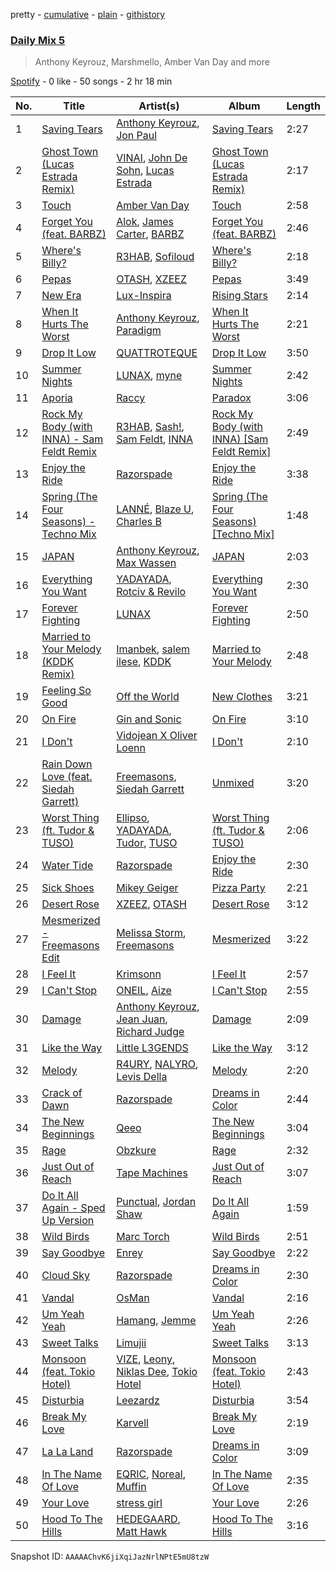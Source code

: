pretty - [cumulative](/playlists/cumulative/37i9dQZF1E35783e1v1tLq.md) - [plain](/playlists/plain/37i9dQZF1E35783e1v1tLq) - [githistory](https://github.githistory.xyz/mdn522/spotify-playlist-archive/blob/main/playlists/plain/37i9dQZF1E35783e1v1tLq)

### [Daily Mix 5](https://open.spotify.com/playlist/37i9dQZF1E35783e1v1tLq)

> Anthony Keyrouz, Marshmello, Amber Van Day and more

[Spotify](https://open.spotify.com/user/spotify) - 0 like - 50 songs - 2 hr 18 min

| No. | Title | Artist(s) | Album | Length |
|---|---|---|---|---|
| 1 | [Saving Tears](https://open.spotify.com/track/3yfrehIgd1zCBqVG5BeBYF) | [Anthony Keyrouz](https://open.spotify.com/artist/0y4czH6DnvpftiSoy7V3HY), [Jon Paul](https://open.spotify.com/artist/7KxTSiCDnkZfTVKEWzONc9) | [Saving Tears](https://open.spotify.com/album/529YaMAVKk12HXoLBkdLEw) | 2:27 |
| 2 | [Ghost Town \(Lucas Estrada Remix\)](https://open.spotify.com/track/0ndg56b510prqHlImqJoxG) | [VINAI](https://open.spotify.com/artist/4mrBetqy378Jf1y6NLszlx), [John De Sohn](https://open.spotify.com/artist/3TVjdmhfFoYJLgBEkkZTBm), [Lucas Estrada](https://open.spotify.com/artist/2tndYCXQneCV4jtoWRwVpz) | [Ghost Town \(Lucas Estrada Remix\)](https://open.spotify.com/album/6gSjNm6RsoLBSSFfEmqASG) | 2:17 |
| 3 | [Touch](https://open.spotify.com/track/0Pebpt5NlciT4arOfAEgvB) | [Amber Van Day](https://open.spotify.com/artist/6NFRBhq9SmNn1FAiRs9AEf) | [Touch](https://open.spotify.com/album/1FAG0GWOUkhCaQB7Pnvcwk) | 2:58 |
| 4 | [Forget You \(feat\. BARBZ\)](https://open.spotify.com/track/4GojOaaXHYF8sX4u4jLjYJ) | [Alok](https://open.spotify.com/artist/0NGAZxHanS9e0iNHpR8f2W), [James Carter](https://open.spotify.com/artist/5344K3N7rx7kw1HjO8psuq), [BARBZ](https://open.spotify.com/artist/0I570b72DF4WXlk8zcKaPc) | [Forget You \(feat\. BARBZ\)](https://open.spotify.com/album/5o2lFirzSh3KUCTJYB372W) | 2:46 |
| 5 | [Where's Billy?](https://open.spotify.com/track/4mj8CluVE96YxWvEsOXuDF) | [R3HAB](https://open.spotify.com/artist/6cEuCEZu7PAE9ZSzLLc2oQ), [Sofiloud](https://open.spotify.com/artist/6pGgP4CDlYMumihpD3CAwm) | [Where's Billy?](https://open.spotify.com/album/0gK8q8yfOfWmtECZM8d0Jp) | 2:18 |
| 6 | [Pepas](https://open.spotify.com/track/0Nt78BUVa3M1oBviqfvz7f) | [OTASH](https://open.spotify.com/artist/3lWH59JER2slR937o2bnvK), [XZEEZ](https://open.spotify.com/artist/2RiUm9R19CexHcvpC5hD8Z) | [Pepas](https://open.spotify.com/album/2irYAVTxLVhX8X4n81tBrr) | 3:49 |
| 7 | [New Era](https://open.spotify.com/track/4gX1ELvFTOAlcEeiimXm5k) | [Lux\-Inspira](https://open.spotify.com/artist/4vsEFoWo7hJDMVsffKhG4b) | [Rising Stars](https://open.spotify.com/album/1md3YcAzTiGHPW3o687WRv) | 2:14 |
| 8 | [When It Hurts The Worst](https://open.spotify.com/track/4RdO7dJcj61Qk7rmGKimx7) | [Anthony Keyrouz](https://open.spotify.com/artist/0y4czH6DnvpftiSoy7V3HY), [Paradigm](https://open.spotify.com/artist/6WamMeXO2jN9tUYxSBUclQ) | [When It Hurts The Worst](https://open.spotify.com/album/4b4CP2LI1GOBrHLfjKTPlM) | 2:21 |
| 9 | [Drop It Low](https://open.spotify.com/track/2WtnZZKYSH8cU1ndWeMybV) | [QUATTROTEQUE](https://open.spotify.com/artist/0l1kVCUpMOfiqosrJLdFJX) | [Drop It Low](https://open.spotify.com/album/7Lgl3YlkMnjKVenlcVfEAg) | 3:50 |
| 10 | [Summer Nights](https://open.spotify.com/track/03sfZuHY4SFlPaWoC5vLup) | [LUNAX](https://open.spotify.com/artist/7CLsFRcEkn0Amc9VlVOFwR), [myne](https://open.spotify.com/artist/34WPfL387QxZ5t8epiRnTL) | [Summer Nights](https://open.spotify.com/album/0fhDL3ImX8l2gI0qpIG5Ql) | 2:42 |
| 11 | [Aporia](https://open.spotify.com/track/5w5XuqH3bP9XAi25qWnShx) | [Raccy](https://open.spotify.com/artist/2sOkeB61k2VC2bXGFhONll) | [Paradox](https://open.spotify.com/album/1O8K6ob4e51RjkovknM1Xu) | 3:06 |
| 12 | [Rock My Body \(with INNA\) \- Sam Feldt Remix](https://open.spotify.com/track/7iLximGIlwAFgB5J7KG7pJ) | [R3HAB](https://open.spotify.com/artist/6cEuCEZu7PAE9ZSzLLc2oQ), [Sash!](https://open.spotify.com/artist/5XTxV2ifoYkmNb13Gb6cKz), [Sam Feldt](https://open.spotify.com/artist/20gsENnposVs2I4rQ5kvrf), [INNA](https://open.spotify.com/artist/2w9zwq3AktTeYYMuhMjju8) | [Rock My Body \(with INNA\) \[Sam Feldt Remix\]](https://open.spotify.com/album/5AD2PA4Cef5qsJZGsyj0xZ) | 2:49 |
| 13 | [Enjoy the Ride](https://open.spotify.com/track/5hw8zj1HA3Dd4hyTnpYZZh) | [Razorspade](https://open.spotify.com/artist/3tovZroozp1RnCJtQ2IyFD) | [Enjoy the Ride](https://open.spotify.com/album/2NonpBsFO7GuwCWpfgZa2D) | 3:38 |
| 14 | [Spring \(The Four Seasons\) \- Techno Mix](https://open.spotify.com/track/1RmsjHCoCkjyE0nQ4rhmzT) | [LANNÉ](https://open.spotify.com/artist/0K3HwnyYaxoQO9hZCBLtOH), [Blaze U](https://open.spotify.com/artist/2qY02HUpBMVIy3oGX8URf1), [Charles B](https://open.spotify.com/artist/1r2acF91AoYoHYrQYY9wCO) | [Spring \(The Four Seasons\) \[Techno Mix\]](https://open.spotify.com/album/5beIZvDmmn5thEIKyvJNhK) | 1:48 |
| 15 | [JAPAN](https://open.spotify.com/track/6KJ4rwX0hT3bWO953YEmpY) | [Anthony Keyrouz](https://open.spotify.com/artist/0y4czH6DnvpftiSoy7V3HY), [Max Wassen](https://open.spotify.com/artist/3tUS9mNjww0E2uwqbHbHz1) | [JAPAN](https://open.spotify.com/album/1ZelLSuyBv6oVyIAbVqs9r) | 2:03 |
| 16 | [Everything You Want](https://open.spotify.com/track/6ozX8ikYxbC3MOxqbvVYEY) | [YADAYADA](https://open.spotify.com/artist/0kOSwbgw1yE3Sunf3F7F0t), [Rotciv & Revilo](https://open.spotify.com/artist/4aA5K4qnL9Z3hD2rWJrjJW) | [Everything You Want](https://open.spotify.com/album/4rKIZPybd06RHBGz7GK3Qo) | 2:30 |
| 17 | [Forever Fighting](https://open.spotify.com/track/7uZLDchZFDheikSUATFXcz) | [LUNAX](https://open.spotify.com/artist/7CLsFRcEkn0Amc9VlVOFwR) | [Forever Fighting](https://open.spotify.com/album/5sSRBwdeZrG8xsaCBnOqYo) | 2:50 |
| 18 | [Married to Your Melody \(KDDK Remix\)](https://open.spotify.com/track/5QoKuYrsLeSolFxnXnKM9v) | [Imanbek](https://open.spotify.com/artist/5rGrDvrLOV2VV8SCFVGWlj), [salem ilese](https://open.spotify.com/artist/3QJUFtGBGL05vo0kCJZsmT), [KDDK](https://open.spotify.com/artist/1793RNBnWXkl6iRbT196Nk) | [Married to Your Melody](https://open.spotify.com/album/6Q1gSsY6oIy6msAZrcxHaB) | 2:48 |
| 19 | [Feeling So Good](https://open.spotify.com/track/2BOPQlHzrV97JWWx34Fcgt) | [Off the World](https://open.spotify.com/artist/3UbT9hnfkSzWo3bJYN0YuY) | [New Clothes](https://open.spotify.com/album/2CtrcOL23vidMS8pHMQhYW) | 3:21 |
| 20 | [On Fire](https://open.spotify.com/track/74AgHcNHk5PGZlM4HolZgM) | [Gin and Sonic](https://open.spotify.com/artist/4wclQmLzvBO42jPt3Hg3Fj) | [On Fire](https://open.spotify.com/album/6kaschdgKsZfIkOcSIZy2W) | 3:10 |
| 21 | [I Don't](https://open.spotify.com/track/02GT6uDGyR9hrnGisPJNmH) | [Vidojean X Oliver Loenn](https://open.spotify.com/artist/6IoO8i8OnEodMtJ3CFKlAH) | [I Don't](https://open.spotify.com/album/03ucnFwijSrUWoU8yjJo7D) | 2:10 |
| 22 | [Rain Down Love \(feat\. Siedah Garrett\)](https://open.spotify.com/track/29WEnk2QKCsYPjEz8m7up1) | [Freemasons](https://open.spotify.com/artist/49H2dQUNhIlso7VNkS8nFR), [Siedah Garrett](https://open.spotify.com/artist/7EVlecngyrLHfQUqFMpwkT) | [Unmixed](https://open.spotify.com/album/4UKnCy9McrSHMLp1cFTVIp) | 3:20 |
| 23 | [Worst Thing \(ft\. Tudor & TUSO\)](https://open.spotify.com/track/23vFXDz2TUgVAFCsZoejZH) | [Ellipso](https://open.spotify.com/artist/6SSzF90X1iI3jZbaiQMaWs), [YADAYADA](https://open.spotify.com/artist/0kOSwbgw1yE3Sunf3F7F0t), [Tudor](https://open.spotify.com/artist/6YPmhC6xckfcUiw4undxAb), [TUSO](https://open.spotify.com/artist/5qjGDxraw3yFjg9AwiW9OH) | [Worst Thing \(ft\. Tudor & TUSO\)](https://open.spotify.com/album/0lyIgQn6Kws1AduppBGqIF) | 2:06 |
| 24 | [Water Tide](https://open.spotify.com/track/7rKt6HtrfHvDsUV0JdZJwD) | [Razorspade](https://open.spotify.com/artist/3tovZroozp1RnCJtQ2IyFD) | [Enjoy the Ride](https://open.spotify.com/album/2NonpBsFO7GuwCWpfgZa2D) | 2:30 |
| 25 | [Sick Shoes](https://open.spotify.com/track/6Yx8i5phXb8svSy8XlwUHv) | [Mikey Geiger](https://open.spotify.com/artist/4v8uHQhTEihuZ6BLCgQRtz) | [Pizza Party](https://open.spotify.com/album/4upJZAT93HCnmdbp4H7QLF) | 2:21 |
| 26 | [Desert Rose](https://open.spotify.com/track/5PCKDvXIi9GWCYZbzcSiTE) | [XZEEZ](https://open.spotify.com/artist/2RiUm9R19CexHcvpC5hD8Z), [OTASH](https://open.spotify.com/artist/3lWH59JER2slR937o2bnvK) | [Desert Rose](https://open.spotify.com/album/39nNmwizrGkX2ncTkRxCaO) | 3:12 |
| 27 | [Mesmerized \- Freemasons Edit](https://open.spotify.com/track/7Hp0SVTrhKOoapKrz7IMDK) | [Melissa Storm](https://open.spotify.com/artist/00BbNEAprt1Bkzsh4jEVlw), [Freemasons](https://open.spotify.com/artist/49H2dQUNhIlso7VNkS8nFR) | [Mesmerized](https://open.spotify.com/album/61UfSlgPj7EypgVfPqn6un) | 3:22 |
| 28 | [I Feel It](https://open.spotify.com/track/5Y6urDFrhdGLP8H0ip8AuX) | [Krimsonn](https://open.spotify.com/artist/5AmxhPl99r1cBm9WqrIuyU) | [I Feel It](https://open.spotify.com/album/2somegsPGisLRQa7m5eoue) | 2:57 |
| 29 | [I Can't Stop](https://open.spotify.com/track/0Bq28kHw2iE7ldfbgdC2G9) | [ONEIL](https://open.spotify.com/artist/7kzcAiYqxBV5J25vTYeOxA), [Aize](https://open.spotify.com/artist/250JJ1TsuQZUU2kH6rYnLx) | [I Can't Stop](https://open.spotify.com/album/0MUegeoKoHBZMwMM7V5k6x) | 2:55 |
| 30 | [Damage](https://open.spotify.com/track/00tgmr08wm5QLyjOnet4YD) | [Anthony Keyrouz](https://open.spotify.com/artist/0y4czH6DnvpftiSoy7V3HY), [Jean Juan](https://open.spotify.com/artist/0BdqSoiFVJSplPq3KSySFz), [Richard Judge](https://open.spotify.com/artist/5z275L9haKWG328mm7UFd3) | [Damage](https://open.spotify.com/album/5lTHjfOZHce8m09mrzYznV) | 2:09 |
| 31 | [Like the Way](https://open.spotify.com/track/4tfW6xyZfn7J416h0B8pxD) | [Little L3GENDS](https://open.spotify.com/artist/2RuiYRe7BKd5bMgIKZAvWh) | [Like the Way](https://open.spotify.com/album/7DiznvbGUS3mIpYaySfZLm) | 3:12 |
| 32 | [Melody](https://open.spotify.com/track/79F9MJKHIitMECJtlqu7Jn) | [R4URY](https://open.spotify.com/artist/05O2Ts51k3y33QGPQxdXXc), [NALYRO](https://open.spotify.com/artist/3XC1TzybOz2MUgUybEoUUf), [Levis Della](https://open.spotify.com/artist/0mz0ZT7rpJuWFxJ8lnxdB5) | [Melody](https://open.spotify.com/album/1UP6pdT4KPLgbYtgd0AMY4) | 2:20 |
| 33 | [Crack of Dawn](https://open.spotify.com/track/4ro6Ga0vOEDPJwfWLubW9p) | [Razorspade](https://open.spotify.com/artist/3tovZroozp1RnCJtQ2IyFD) | [Dreams in Color](https://open.spotify.com/album/6iBjsuOgil7bmi3dh4HYos) | 2:44 |
| 34 | [The New Beginnings](https://open.spotify.com/track/5aVazatb6gg950wU4rzjcR) | [Qeeo](https://open.spotify.com/artist/6E5CtHXk5zbfF6bmi6oVAE) | [The New Beginnings](https://open.spotify.com/album/7APuV3iYwHpKxrSCYEQIeK) | 3:04 |
| 35 | [Rage](https://open.spotify.com/track/6hFr87E2SJNIqy1NEtnInc) | [Obzkure](https://open.spotify.com/artist/2A0Vr6jboum6XRvVfMD3Tl) | [Rage](https://open.spotify.com/album/07hA0migmPzaYyoXDTmDwQ) | 2:32 |
| 36 | [Just Out of Reach](https://open.spotify.com/track/6KnyBOPqb0AEMfkZsIx1XK) | [Tape Machines](https://open.spotify.com/artist/6geC8EbDc3ifaSAbx3RESQ) | [Just Out of Reach](https://open.spotify.com/album/3Hc3hGRNFRNXkVwPVv9nPK) | 3:07 |
| 37 | [Do It All Again \- Sped Up Version](https://open.spotify.com/track/1YA6oYq6pCN6PqK0HSrGIv) | [Punctual](https://open.spotify.com/artist/1ocnIbhFWM9bSPrd7Hu4zF), [Jordan Shaw](https://open.spotify.com/artist/6Z8vLeI1ZMj2kzTNWVOBXr) | [Do It All Again](https://open.spotify.com/album/5Z0eSyVryeMJbJNLdwcOuE) | 1:59 |
| 38 | [Wild Birds](https://open.spotify.com/track/0PQiIdbVsLz0Ny9snn1nJv) | [Marc Torch](https://open.spotify.com/artist/6OTnWg2Dt9yZfEHwOnZspu) | [Wild Birds](https://open.spotify.com/album/385hjCG67COI7puWIMEWY9) | 2:51 |
| 39 | [Say Goodbye](https://open.spotify.com/track/3oDlStMqu4mJQ1WfO6BBOV) | [Enrey](https://open.spotify.com/artist/3QfW1vNOZSUUE1aQeOAC8X) | [Say Goodbye](https://open.spotify.com/album/3YKF1YFZLx2AfDRWg85aJV) | 2:22 |
| 40 | [Cloud Sky](https://open.spotify.com/track/7ITYQ50jmvvNy0N4L4BuCB) | [Razorspade](https://open.spotify.com/artist/3tovZroozp1RnCJtQ2IyFD) | [Dreams in Color](https://open.spotify.com/album/6iBjsuOgil7bmi3dh4HYos) | 2:30 |
| 41 | [Vandal](https://open.spotify.com/track/3o0uDe47R1wByG9IXIvkSH) | [OsMan](https://open.spotify.com/artist/5yTQ5Ik2Bllbc5hRLeoRkN) | [Vandal](https://open.spotify.com/album/27DyW3vuWYxvbrw2InADaz) | 2:16 |
| 42 | [Um Yeah Yeah](https://open.spotify.com/track/1ZzfnOF6JwBRtzfNPvD0Sa) | [Hamang](https://open.spotify.com/artist/6DEUBgjh48qfLbt5ae1JIl), [Jemme](https://open.spotify.com/artist/774YcMz0dVdbjA6TNol5MY) | [Um Yeah Yeah](https://open.spotify.com/album/0x9DmYFeKmOFoqE9WtRZwq) | 2:26 |
| 43 | [Sweet Talks](https://open.spotify.com/track/5d50X15GmeExikZy9vwShk) | [Limujii](https://open.spotify.com/artist/5wwtmRZaH7K74BXtobQ7tq) | [Sweet Talks](https://open.spotify.com/album/1aF3IycXntDpsN0UoVCncL) | 3:13 |
| 44 | [Monsoon \(feat\. Tokio Hotel\)](https://open.spotify.com/track/5KtDo0LvaAVjRXrIFrYgUF) | [VIZE](https://open.spotify.com/artist/09agIJMxCD2k87ys9Al0f0), [Leony](https://open.spotify.com/artist/2NpPlwwDVYR5dIj0F31EcC), [Niklas Dee](https://open.spotify.com/artist/1ZPGzmbFTn8GRjqTqnLiFE), [Tokio Hotel](https://open.spotify.com/artist/46aNfN89JrOQTCy97GoCHa) | [Monsoon \(feat\. Tokio Hotel\)](https://open.spotify.com/album/1vDHV4XiihKINCQhWX04O6) | 2:43 |
| 45 | [Disturbia](https://open.spotify.com/track/3ZqsPSc0sf48oDTCSvjIsL) | [Leezardz](https://open.spotify.com/artist/4ZBGQhG4S0aY6mnzozufPn) | [Disturbia](https://open.spotify.com/album/6plpcVMz3ehz10utOhARvh) | 3:54 |
| 46 | [Break My Love](https://open.spotify.com/track/0nlnrT9kQj1fIzOZeWDp5B) | [Karvell](https://open.spotify.com/artist/5PaTdbf3J0LU5WqtBMukRJ) | [Break My Love](https://open.spotify.com/album/1DLYsfQLe4RDdMLn6wSYKO) | 2:19 |
| 47 | [La La Land](https://open.spotify.com/track/0fdCpSlzu7YQypfQCfPBW1) | [Razorspade](https://open.spotify.com/artist/3tovZroozp1RnCJtQ2IyFD) | [Dreams in Color](https://open.spotify.com/album/6iBjsuOgil7bmi3dh4HYos) | 3:09 |
| 48 | [In The Name Of Love](https://open.spotify.com/track/3f5Adt7YbiHtyoiUW09D3u) | [EQRIC](https://open.spotify.com/artist/1Yj7SsIEP9k7SsE1HcMBrq), [Noreal](https://open.spotify.com/artist/13pcoHn4tXS8RCvYo74Wv3), [Muffin](https://open.spotify.com/artist/00xeTtgDJdeHV0eGIBNdm2) | [In The Name Of Love](https://open.spotify.com/album/6i9mHhlI3VeqFV0HckhcDB) | 2:35 |
| 49 | [Your Love](https://open.spotify.com/track/3s6LvHjHKohKJ4RjNos3Iy) | [stress girl](https://open.spotify.com/artist/5sjq31K4dBamAWjUZXb8BQ) | [Your Love](https://open.spotify.com/album/5shB26lt2iO5cPTeKVDIpT) | 2:26 |
| 50 | [Hood To The Hills](https://open.spotify.com/track/6Kipu6y1dNwNrP3dvlw7Q9) | [HEDEGAARD](https://open.spotify.com/artist/2ZuweXv0TkfsidZOLZZoM2), [Matt Hawk](https://open.spotify.com/artist/0lGQjr3FTxAwGLlpce0jMg) | [Hood To The Hills](https://open.spotify.com/album/3Py45dN2PGVXuEUdniiOhX) | 3:16 |

Snapshot ID: `AAAAAChvK6jiXqiJazNrlNPtE5mU8tzW`
